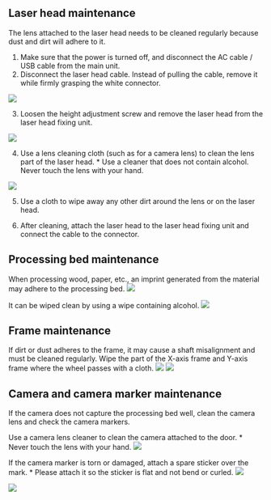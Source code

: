 ## Laser head maintenance
The lens attached to the laser head needs to be cleaned regularly because dust and dirt will adhere to it.
1. Make sure that the power is turned off, and disconnect the AC cable / USB cable from the main unit.
2. Disconnect the laser head cable. Instead of pulling the cable, remove it while firmly grasping the white connector.
<img src="./images/maintenace_1.jpg">

3. Loosen the height adjustment screw and remove the laser head from the laser head fixing unit.
<img src="./images/maintenace_2.jpg">

4. Use a lens cleaning cloth (such as for a camera lens) to clean the lens part of the laser head. * Use a cleaner that does not contain alcohol. Never touch the lens with your hand.
<img src="./images/maintenace_3.jpg">

5. Use a cloth to wipe away any other dirt around the lens or on the laser head.

6. After cleaning, attach the laser head to the laser head fixing unit and connect the cable to the connector.

## Processing bed maintenance
When processing wood, paper, etc., an imprint generated from the material may adhere to the processing bed.
<img src="./images/maintenace_4.jpg">

It can be wiped clean by using a wipe containing alcohol.
<img src="./images/maintenace_5.jpg">

## Frame maintenance
If dirt or dust adheres to the frame, it may cause a shaft misalignment and must be cleaned regularly. Wipe the part of the X-axis frame and Y-axis frame where the wheel passes with a cloth.
<img src="./images/maintenace_6.jpg">
<img src="./images/maintenace_7.jpg">


## Camera and camera marker maintenance
If the camera does not capture the processing bed well, clean the camera lens and check the camera markers.

Use a camera lens cleaner to clean the camera attached to the door. * Never touch the lens with your hand.
<img src="./images/maintenace_8.jpg">

If the camera marker is torn or damaged, attach a spare sticker over the mark. * Please attach it so the sticker is flat and not bend or curled.
<img src="./images/maintenace_9.jpg">

<img src="./images/maintenace_10.jpg">
